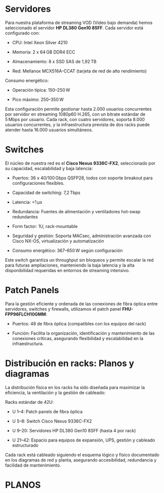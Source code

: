 # Servidores
Para nuestra plataforma de streaming VOD (Video bajo demanda) hemos seleccionado el servidor **HP DL380 Gen10 8SFF**. Cada servidor está configurado con:

- CPU: Intel Xeon Silver 4210

- Memoria: 2 x 64 GB DDR4 ECC

- Almacenamiento: 8 x SSD SAS de 1,92 TB

- Red: Mellanox MCX516A-CCAT (tarjeta de red de alto rendimiento)

Consumo energético:

- Operación típica: 150–250 W

- Pico máximo: 250–350 W

Esta configuración permite gestionar hasta 2.000 usuarios concurrentes por servidor en streaming 1080p60 H.265, con un bitrate estándar de 5 Mbps por usuario. Cada rack, con cuatro servidores, soporta 8.000 usuarios concurrentes, y la infraestructura prevista de dos racks puede atender hasta 16.000 usuarios simultáneos.



# Switches 
El núcleo de nuestra red es el **Cisco Nexus 9336C-FX2**, seleccionado por su capacidad, escalabilidad y baja latencia:

- Puertos: 36 x 40/100 Gbps QSFP28, todos con soporte breakout para configuraciones flexibles.

- Capacidad de switching: 7,2 Tbps

- Latencia: <1 μs

- Redundancia: Fuentes de alimentación y ventiladores hot-swap redundantes

- Form factor: 1U, rack-mountable

- Seguridad y gestión: Soporta MACsec, administración avanzada con Cisco NX-OS, virtualización y automatización

- Consumo energético: 367–650 W según configuración

Este switch garantiza un throughput sin bloqueos y permite escalar la red para futuras ampliaciones, manteniendo la baja latencia y la alta disponibilidad requeridas en entornos de streaming intensivo.

# Patch Panels

Para la gestión eficiente y ordenada de las conexiones de fibra óptica entre servidores, switches y firewalls, utilizamos el patch panel **FHU-FPP96FLCH10GMM**:

- Puertos: 48 de fibra óptica (compatibles con los equipos del rack)

- Función: Facilita la organización, identificación y mantenimiento de las conexiones críticas, asegurando flexibilidad y escalabilidad en la infraestructura.


# Distribución en racks: Planos y diagramas
La distribución física en los racks ha sido diseñada para maximizar la eficiencia, la ventilación y la gestión de cableado:

Racks estándar de 42U:

- U 1–4: Patch panels de fibra óptica

- U 5–8: Switch Cisco Nexus 9336C-FX2

- U 9–20: Servidores HP DL380 Gen10 8SFF (hasta 4 por rack)

- U 21–42: Espacio para equipos de expansión, UPS, gestión y cableado estructurado

Cada rack está cableado siguiendo el esquema lógico y físico documentado en los diagramas de red y planta, asegurando accesibilidad, redundancia y facilidad de mantenimiento.
# PLANOS